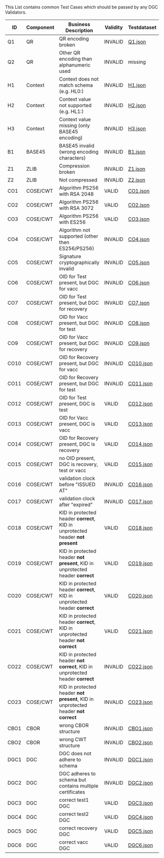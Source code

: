
This List contains common Test Cases which should be passed by any DGC Validators. 


| ID   | Component | Business Description                                                               | Validity | Testdataset                              | Known Implementations |
|------|-----------|------------------------------------------------------------------------------------|----------|------------------------------------------|-----------------------|
| Q1   | QR        | QR encoding broken                                                                 | INVALID  | [Q1.json](common/2DCode/raw/Q1.json)     |                       |
| Q2   | QR        | Other QR encoding than alphanumeric used                                           | INVALID  | missing                                  |                       |
| H1   | Context   | Context does not match schema (e.g. HL0:)                                          | INVALID  | [H1.json](common/2DCode/raw/H1.json)     |                       |
| H2   | Context   | Context value not supported (e.g. HL1:)                                            | INVALID  | [H2.json](common/2DCode/raw/H2.json)     |                       |
| H3   | Context   | Context value missing (only BASE45 encoding)                                       | INVALID  | [H3.json](common/2DCode/raw/H3.json)     |                       |
| B1   | BASE45    | BASE45 invalid (wrong encoding characters)                                         | INVALID  | [B1.json](common/2DCode/raw/B1.json)     |                       |
| Z1   | ZLIB      | Compression broken                                                                 | INVALID  | [Z1.json](common/2DCode/raw/Z1.json)     |                       |
| Z2   | ZLIB      | Not compressed                                                                     | INVALID  | [Z2.json](common/2DCode/raw/Z2.json)     |                       |
| CO1  | COSE/CWT  | Algorithm PS256 with RSA 2048                                                      | VALID    | [CO1.json](common/2DCode/raw/CO1.json)   |                       |
| CO2  | COSE/CWT  | Algorithm PS256 with RSA 3072                                                      | VALID    | [CO2.json](common/2DCode/raw/CO2.json)   |                       |
| CO3  | COSE/CWT  | Algorithm PS256 with ES256                                                         | VALID    | [CO3.json](common/2DCode/raw/CO3.json)   |                       |
| CO4  | COSE/CWT  | Algorithm not supported (other then ES256/PS256)                                   | INVALID  | [CO4.json](common/2DCode/raw/CO4.json)   |                       |
| CO5  | COSE/CWT  | Signature cryptographically invalid                                                | INVALID  | [CO5.json](common/2DCode/raw/CO5.json)   |                       |
| CO6  | COSE/CWT  | OID for Test present, but DGC for vacc                                             | INVALID  | [CO6.json](common/2DCode/raw/CO6.json)   |                       |
| CO7  | COSE/CWT  | OID for Test present, but DGC for recovery                                         | INVALID  | [CO7.json](common/2DCode/raw/CO7.json)   |                       |
| CO8  | COSE/CWT  | OID for Vacc present, but DGC for test                                             | INVALID  | [CO8.json](common/2DCode/raw/CO8.json)   |                       |
| CO9  | COSE/CWT  | OID for Vacc present, but DGC for recovery                                         | INVALID  | [CO9.json](common/2DCode/raw/CO9.json)   |                       |
| CO10 | COSE/CWT  | OID for Recovery present, but DGC for vacc                                         | INVALID  | [CO10.json](common/2DCode/raw/CO10.json) |                       |
| CO11 | COSE/CWT  | OID for Recovery present, but DGC for test                                         | INVALID  | [CO11.json](common/2DCode/raw/CO11.json) |                       |
| CO12 | COSE/CWT  | OID for Test present, DGC is test                                                  | VALID    | [CO12.json](common/2DCode/raw/CO12.json) |                       |
| CO13 | COSE/CWT  | OID for Vacc present, DGC is vacc                                                  | VALID    | [CO13.json](common/2DCode/raw/CO13.json) |                       |
| CO14 | COSE/CWT  | OID for Recovery present, DGC is recovery                                          | VALID    | [CO14.json](common/2DCode/raw/CO14.json) |                       |
| CO15 | COSE/CWT  | no OID present, DGC is recovery, test or vacc                                      | VALID    | [CO15.json](common/2DCode/raw/CO15.json) |                       |
| CO16 | COSE/CWT  | validation clock before "ISSUED AT"                                                | INVALID  | [CO16.json](common/2DCode/raw/CO16.json) |                       |
| CO17 | COSE/CWT  | validation clock after "expired"                                                   | INVALID  | [CO17.json](common/2DCode/raw/CO17.json) |                       |
| CO18 | COSE/CWT  | KID in protected header **correct**, KID in unprotected header **not present**     | VALID    | [CO18.json](common/2DCode/raw/CO18.json) |                       |
| CO19 | COSE/CWT  | KID in protected header **not present**, KID in unprotected header **correct**     | VALID    | [CO19.json](common/2DCode/raw/CO19.json) |                       |
| CO20 | COSE/CWT  | KID in protected header **correct**, KID in unprotected header **correct**         | VALID    | [CO20.json](common/2DCode/raw/CO20.json) |                       |
| CO21 | COSE/CWT  | KID in protected header **correct**, KID in unprotected header **not correct**     | VALID    | [CO21.json](common/2DCode/raw/CO21.json) |                       |
| CO22 | COSE/CWT  | KID in protected header **not correct**, KID in unprotected header **correct**     | INVALID  | [CO22.json](common/2DCode/raw/CO22.json) |                       |
| CO23 | COSE/CWT  | KID in protected header **not present**, KID in unprotected header **not correct** | INVALID  | [CO23.json](common/2DCode/raw/CO23.json) |                       |
| CBO1 | CBOR      | wrong CBOR structure                                                               | INVALID  | [CBO1.json](common/2DCode/raw/CBO1.json) |                       |
| CBO2 | CBOR      | wrong CWT structure                                                                | INVALID  | [CBO2.json](common/2DCode/raw/CBO2.json) |                       |
| DGC1 | DGC       | DGC does not adhere to schema                                                      | INVALID  | [DGC1.json](common/2DCode/raw/DGC1.json) |                       |
| DGC2 | DGC       | DGC adheres to schema but contains multiple certificates                           | INVALID  | [DGC2.json](common/2DCode/raw/DGC2.json) |                       |
| DGC3 | DGC       | correct test1 DGC                                                                  | VALID    | [DGC3.json](common/2DCode/raw/DGC3.json) |                       |
| DGC4 | DGC       | correct test2 DGC                                                                  | VALID    | [DGC4.json](common/2DCode/raw/DGC4.json) |                       |
| DGC5 | DGC       | correct recovery DGC                                                               | VALID    | [DGC5.json](common/2DCode/raw/DGC5.json) |                       |
| DGC6 | DGC       | correct vacc DGC                                                                   | VALID    | [DGC6.json](common/2DCode/raw/DGC6.json) |                       |
